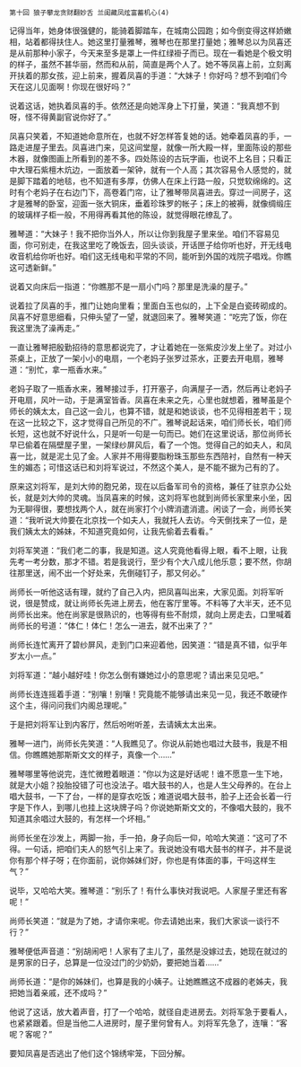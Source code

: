    第十回 狼子攀龙贪财翻妙舌 兰闺藏凤炫富蓄机心(4) 

   记得当年，她身体很强健的，能骑着脚踏车，在城南公园跑；如今倒变得这样娇嫩相，站着都得扶住人。她这里打量雅琴，雅琴也在那里打量她；雅琴总以为凤喜还是从前那种小家子，今天来至多是罩上一件红绿褂子而已。现在一看她是个极文明的样子，虽然不甚华丽，然而和从前，简直是两个人了。她不等凤喜上前，立刻离开扶着的那女孩，迎上前来，握着凤喜的手道：“大妹子！你好吗？想不到咱们今天在这儿见面啊！你现在很好吗？”

   说着这话，她执着凤喜的手。依然还是向她浑身上下打量，笑道：“我真想不到呀，怪不得黄副官说你好了。”

   凤喜只笑着，不知道她命意所在，也就不好怎样答复她的话。她牵着凤喜的手，一路走进屋子里去。凤喜进门来，见这间堂屋，就像一所大殿一样，里面陈设的那些木器，就像图画上所看到的差不多。四处陈设的古玩字画，也说不上名目；只看正中大理石紫檀木炕边，一面放着一架钟，就有一个人高；其次容易令人感觉的，就是脚下踏着的地毯，也不知道有多厚，仿佛人在床上行路一般，只觉软绵绵的。这时有个老妈子在右边门下，高卷着门帘，让了雅琴带凤喜进去。穿过一间房子，这才是雅琴的卧室，迎面一张大铜床，垂着珍珠罗的帐子；床上的被褥，就像绸缎庄的玻璃样子柜一般，不用得再看其他的陈设，就觉得眼花缭乱了。

   雅琴道：“大妹子！我不把你当外人，所以让你到我屋子里来坐。咱们不容易见面，你可别走，在我这里吃了晚饭去，回头谈谈，开话匣子给你听也好，开无线电收音机给你听也好。咱们这无线电和平常的不同，能听到外国的戏院子唱戏。你瞧这可透新鲜。”

   说着又向床后一指道：“你瞧那不是一扇小门吗？那里是洗澡的屋子。”

   说着拉了凤喜的手，推门让她向里看；里面白玉也似的，上下全是白瓷砖砌成的。凤喜不好意思细看，只伸头望了一望，就退回来了。雅琴笑道：“吃完了饭，你在我这里洗了澡再走。”

   一直让雅琴把殷勤招待的意思都说完了，才让着她在一张紫皮沙发上坐了。对过小茶桌上，正放了一架小小的电扇，一个老妈子张罗过茶水，正要去开电扇，雅琴道：“别忙，拿一瓶香水来。”

   老妈子取了一瓶香水来，雅琴接过手，打开塞子，向满屋子一洒，然后再让老妈子开电扇，风叶一动，于是满室皆香。凤喜在未来之先，心里也就想着，雅琴虽是个师长的姨太太，自己这一会儿，也算不错，就是和她谈谈，也不见得相差若干；现在这一比较之下，这才觉得自己所见的不广。雅琴说起话来，咱们师长长，咱们师长短，这也就不好说什么，只是听一句是一句而已。她们在这里说话，那位尚师长早已偷着在隔壁屋子里，一架绿纱屏风后，看了一个饱。觉得自己的如夫人，和凤喜一比，就是泥土见了金。人家并不用得要脂粉珠玉那些东西陪衬，自然有一种天生的媚态；可惜这话已和刘将军说过，不然这个美人，是不能不据为己有的了。

   原来这刘将军，是刘大帅的胞兄弟，现在以后备军司令的资格，兼任了驻京办公处长，就是刘大帅的灵魂。当凤喜来的时候，这刘将军也就到尚师长家里来小坐，因为无聊得很，要想找两个人，就在尚家打个小牌消遣消遣。闲谈了一会，尚师长笑道：“我听说大帅要在北京找一个如夫人，我就托人去访。今天倒找来了一位，是我们姨太太的姊妹，不知道究竟如何，让我先偷着去看看。”

   刘将军笑道：“我们老二的事，我是知道。这人究竟他看得上眼，看不上眼，让我先考一考分数，那才不错。若是我说行，至少有个大八成儿他乐意；要不然，你胡往那里送，闹不出一个好处来，先倒碰钉子，那又何必。”

   尚师长一听他这话有理，就约了自己入内，把凤喜叫出来，大家见面。刘将军听说，很是赞成，就让尚师长先进上房去，他在客厅里等。不料等了大半天，还不见尚师长出来。他在尚家是很熟识的，也等得有些不耐烦，就向上房走去，口里喊着尚师长的号道：“体仁！体仁！怎么一进去，就不出来了？”

   尚师长连忙离开了碧纱屏风，走到门口来迎着他，因笑道：“错是真不错，似乎年岁太小一点。”

   刘将军道：“越小越好哇！你怎么倒有嫌她过小的意思呢？请出来见见吧。”

   尚师长连连摇着手道：“别嚷！别嚷！究竟能不能够请出来见一见，我还不敢硬作这个主，得问问我们内阁总理呢。”

   于是把刘将军让到内客厅，然后吩咐听差，去请姨太太出来。

   雅琴一进门，尚师长先笑道：“人我瞧见了。你说从前她也唱过大鼓书，我是不相信。你瞧瞧她那斯斯文文的样子，真像一个……”

   雅琴哪里等他说完，连忙微瞪着眼道：“你以为这是好话呢！谁不愿意一生下地，就是大小姐？投胎投错了可也没法子。唱大鼓书的人，也是人生父母养的。在台上唱大鼓书，一下了台，一样的是穿衣吃饭；难道说唱大鼓书，脸子上还会长着一行字是下作人，到哪儿也挂上这块牌子吗？你说她斯斯文文的，不像唱大鼓的，我不知道其余唱过大鼓的，有怎样一个坏相。”

   尚师长坐在沙发上，两脚一抬，手一拍，身子向后一仰，哈哈大笑道：“这可了不得。一句话，把咱们夫人的怒气引上来了。我说她没有唱大鼓书的样子，并不是说你有那个样子呀；在你面前，说你姊妹们好，你也是有体面的事，干吗这样生气？”

   说毕，又哈哈大笑。雅琴道：“别乐了！有什么事快对我说吧。人家屋子里还有客呢！”

   尚师长笑道：“就是为了她，才请你来呢。你去请她出来，我们大家谈一谈行不行？”

   雅琴便低声音道：“别胡闹吧！人家有了主儿了，虽然是没嫁过去，她现在就过的是男家的日子，总算是一位没过门的少奶奶，要把她当着……”

   尚师长道：“是你的姊妹们，也算是我的小姨子。让她瞧瞧这不成器的老姊夫，我把她当着亲戚，还不成吗？”

   他说了这话，放大着声音，打了一个哈哈，就径自走进房去。刘将军急于要看人，也紧紧跟着。但是当他二人进房时，屋子里何曾有人。刘将军先急了，连嚷：“客呢？客呢？”

   要知凤喜是否逃出了他们这个锦绣牢笼，下回分解。

